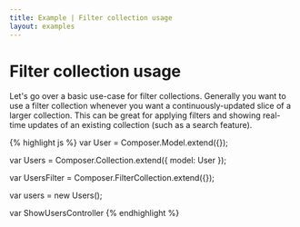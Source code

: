```yaml
---
title: Example | Filter collection usage
layout: examples
---
```


# Filter collection usage

Let's go over a basic use-case for filter collections. Generally you want to use
a filter collection whenever you want a continuously-updated slice of a larger
collection. This can be great for applying filters and showing real-time updates
of an existing collection (such as a search feature).

<div id="filter-example">
    <div class="full"></div>
    <div class="partial"></div>
</div>

{% highlight js %}
var User = Composer.Model.extend({});

var Users = Composer.Collection.extend({
    model: User
});

var UsersFilter = Composer.FilterCollection.extend({});

var users = new Users();

var ShowUsersController
{% endhighlight %}

